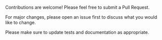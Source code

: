 Contributions are welcome! Please feel free to submit a Pull Request. 

For major changes, please open an issue first to discuss what you would like to change.

Please make sure to update tests and documentation as appropriate.
